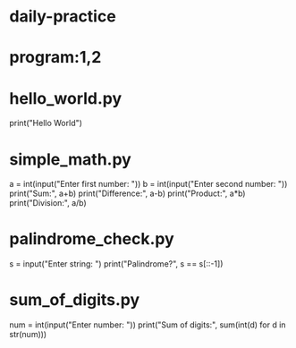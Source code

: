 # daily-practice 
# program:1,2
# hello_world.py
print("Hello World")

# simple_math.py
a = int(input("Enter first number: "))
b = int(input("Enter second number: "))
print("Sum:", a+b)
print("Difference:", a-b)
print("Product:", a*b)
print("Division:", a/b)

# palindrome_check.py
s = input("Enter string: ")
print("Palindrome?", s == s[::-1])

# sum_of_digits.py
num = int(input("Enter number: "))
print("Sum of digits:", sum(int(d) for d in str(num)))
